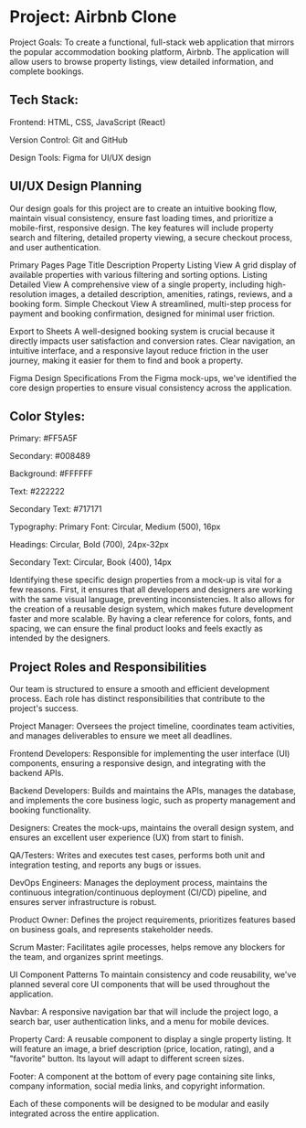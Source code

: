 # Project: Airbnb Clone
Project Goals: To create a functional, full-stack web application that mirrors the popular accommodation booking platform, Airbnb. The application will allow users to browse property listings, view detailed information, and complete bookings.

## Tech Stack:

Frontend: HTML, CSS, JavaScript (React)

Version Control: Git and GitHub

Design Tools: Figma for UI/UX design

## UI/UX Design Planning
Our design goals for this project are to create an intuitive booking flow, maintain visual consistency, ensure fast loading times, and prioritize a mobile-first, responsive design. The key features will include property search and filtering, detailed property viewing, a secure checkout process, and user authentication.

Primary Pages
Page Title	Description
Property Listing View	A grid display of available properties with various filtering and sorting options.
Listing Detailed View	A comprehensive view of a single property, including high-resolution images, a detailed description, amenities, ratings, reviews, and a booking form.
Simple Checkout View	A streamlined, multi-step process for payment and booking confirmation, designed for minimal user friction.

Export to Sheets
A well-designed booking system is crucial because it directly impacts user satisfaction and conversion rates. Clear navigation, an intuitive interface, and a responsive layout reduce friction in the user journey, making it easier for them to find and book a property.

Figma Design Specifications
From the Figma mock-ups, we've identified the core design properties to ensure visual consistency across the application.

## Color Styles:
Primary: #FF5A5F

Secondary: #008489

Background: #FFFFFF

Text: #222222

Secondary Text: #717171

Typography:
Primary Font: Circular, Medium (500), 16px

Headings: Circular, Bold (700), 24px-32px

Secondary Text: Circular, Book (400), 14px

Identifying these specific design properties from a mock-up is vital for a few reasons. First, it ensures that all developers and designers are working with the same visual language, preventing inconsistencies. It also allows for the creation of a reusable design system, which makes future development faster and more scalable. By having a clear reference for colors, fonts, and spacing, we can ensure the final product looks and feels exactly as intended by the designers.

## Project Roles and Responsibilities
Our team is structured to ensure a smooth and efficient development process. Each role has distinct responsibilities that contribute to the project's success.

Project Manager: Oversees the project timeline, coordinates team activities, and manages deliverables to ensure we meet all deadlines.

Frontend Developers: Responsible for implementing the user interface (UI) components, ensuring a responsive design, and integrating with the backend APIs.

Backend Developers: Builds and maintains the APIs, manages the database, and implements the core business logic, such as property management and booking functionality.

Designers: Creates the mock-ups, maintains the overall design system, and ensures an excellent user experience (UX) from start to finish.

QA/Testers: Writes and executes test cases, performs both unit and integration testing, and reports any bugs or issues.

DevOps Engineers: Manages the deployment process, maintains the continuous integration/continuous deployment (CI/CD) pipeline, and ensures server infrastructure is robust.

Product Owner: Defines the project requirements, prioritizes features based on business goals, and represents stakeholder needs.

Scrum Master: Facilitates agile processes, helps remove any blockers for the team, and organizes sprint meetings.

UI Component Patterns
To maintain consistency and code reusability, we've planned several core UI components that will be used throughout the application.

Navbar: A responsive navigation bar that will include the project logo, a search bar, user authentication links, and a menu for mobile devices.

Property Card: A reusable component to display a single property listing. It will feature an image, a brief description (price, location, rating), and a "favorite" button. Its layout will adapt to different screen sizes.

Footer: A component at the bottom of every page containing site links, company information, social media links, and copyright information.

Each of these components will be designed to be modular and easily integrated across the entire application.
